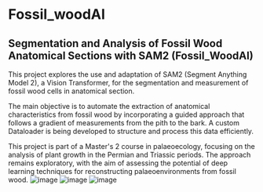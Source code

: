 # Fossil_woodAI

## Segmentation and Analysis of Fossil Wood Anatomical Sections with SAM2 (Fossil_WoodAI)

This project explores the use and adaptation of SAM2 (Segment Anything Model 2), a Vision Transformer, for the segmentation and measurement of fossil wood cells in anatomical section.

The main objective is to automate the extraction of anatomical characteristics from fossil wood by incorporating a guided approach that follows a gradient of measurements from the pith to the bark. A custom Dataloader is being developed to structure and process this data efficiently.

This project is part of a Master's 2 course in palaeoecology, focusing on the analysis of plant growth in the Permian and Triassic periods. The approach remains exploratory, with the aim of assessing the potential of deep learning techniques for reconstructing palaeoenvironments from fossil wood.
![image](https://github.com/user-attachments/assets/d4c9a045-e9eb-42ed-9c92-39c2d3fffd65)
![image](https://github.com/user-attachments/assets/c7425663-6c89-46f6-89a4-64022edd5013)
![image](https://github.com/user-attachments/assets/e17a4d17-004b-42de-bbc9-0e3b58068d6e)




